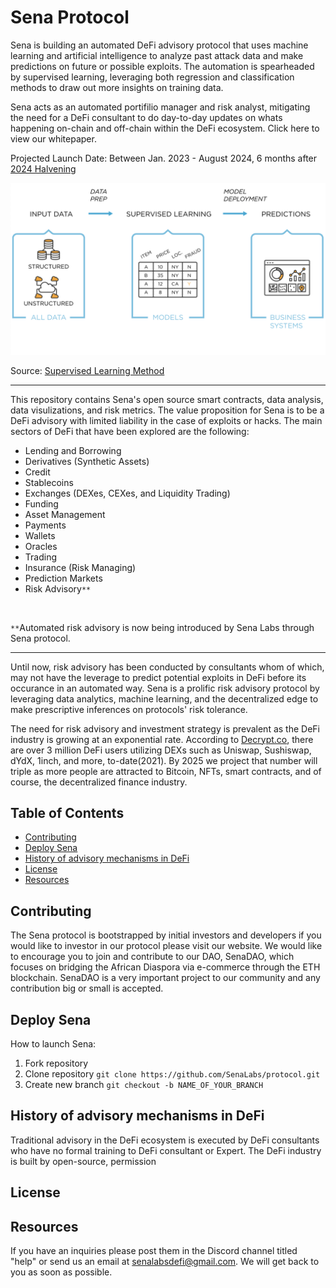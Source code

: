 # Sena Protocol
Sena is building an automated DeFi advisory protocol that uses machine learning and artificial intelligence to analyze past attack data and make predictions on future or possible exploits. The automation is spearheaded by supervised learning, leveraging both regression and classification methods to draw out more insights on training data. 

Sena acts as an automated portifilio manager and risk analyst, mitigating the need for a DeFi consultant to do day-to-day updates on whats happening on-chain and off-chain within the DeFi ecosystem. Click here to view our whitepaper. 

Projected Launch Date: Between Jan. 2023 - August 2024, 6 months after [2024 Halvening](https://www.buybitcoinworldwide.com/bitcoin-clock/)


<!-- image -->
<p style="text-align:center;">
  <img src="supervised_learning.png" alt="Sena Front Page Beta" width="800" class="center" style="margin-right: 5px;"/>
</p>

Source: [Supervised Learning Method](https://www.tibco.com/reference-center/what-is-supervised-learning)

----

This repository contains Sena's open source smart contracts, data analysis, data visulizations, and risk metrics. The value proposition for Sena is to be a DeFi advisory with limited liability in the case of exploits or hacks. The main sectors of DeFi that have been explored are the following:
- Lending and Borrowing
- Derivatives (Synthetic Assets)
- Credit
- Stablecoins
- Exchanges (DEXes, CEXes, and Liquidity Trading)
- Funding
- Asset Management
- Payments
- Wallets
- Oracles
- Trading
- Insurance (Risk Managing)
- Prediction Markets
- Risk Advisory`**`
</br>

`**`Automated risk advisory is now being introduced by Sena Labs through Sena protocol. 

----

Until now, risk advisory has been conducted by consultants whom of which, may not have the leverage to predict potential exploits in DeFi before its occurance in an automated way. Sena is a prolific risk advisory protocol by leveraging data analytics, machine learning, and the decentralized edge to make prescriptive inferences on protocols' risk tolerance. 

The need for risk advisory and investment strategy is prevalent as the DeFi industry is growing at an exponential rate. According to [Decrypt.co](https://decrypt.co/76963/uniswaps-growth-pushes-defi-3-million-total-users), there are over 3 million DeFi users utilizing DEXs such as Uniswap, Sushiswap, dYdX, 1inch, and more, to-date(2021). By 2025 we project that number will triple as more people are attracted to Bitcoin, NFTs, smart contracts, and of course, the decentralized finance industry.

## Table of Contents
- [Contributing](#contributing)
- [Deploy Sena](#deploy-sena)
- [History of advisory mechanisms in DeFi](#history-of-advisory-mechanisms-in-defi)
- [License](#license)
- [Resources](#resources)

## Contributing
The Sena protocol is bootstrapped by initial investors and developers if you would like to investor in our protocol please visit our website. We would like to encourage you to join and contribute to our DAO, SenaDAO, which focuses on bridging the African Diaspora via e-commerce through the ETH blockchain. SenaDAO is a very important project to our community and any contribution big or small is accepted.

## Deploy Sena
How to launch Sena:
 1. Fork repository
 3. Clone repository `git clone https://github.com/SenaLabs/protocol.git`
 4. Create new branch `git checkout -b NAME_OF_YOUR_BRANCH`
 
## History of advisory mechanisms in DeFi
Traditional advisory in the DeFi ecosystem is executed by DeFi consultants who have no formal training to DeFi consultant or Expert. The DeFi industry is built by open-source, permission

## License

## Resources
If you have an inquiries please post them in the Discord channel titled "help" or send us an email at senalabsdefi@gmail.com. We will get back to you as soon as possible.
